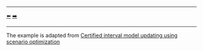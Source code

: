 ***
[⬅️](../021/README.md "Previous example")
[➡️](../023/README.md "Next example")
***

The example is adapted from [Certified interval model updating using scenario optimization](https://doi.org/10.2514/1.J064161)
